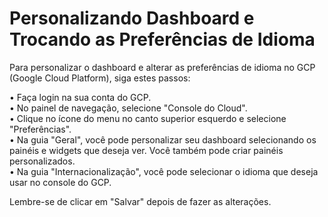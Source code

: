 # Personalizando Dashboard e Trocando as Preferências de Idioma

Para personalizar o dashboard e alterar as preferências de idioma no GCP (Google Cloud Platform), siga estes passos:

• Faça login na sua conta do GCP.
<br>
• No painel de navegação, selecione "Console do Cloud".
<br>
• Clique no ícone do menu no canto superior esquerdo e selecione "Preferências".
<br>
• Na guia "Geral", você pode personalizar seu dashboard selecionando os painéis e widgets que deseja ver. Você também pode criar painéis personalizados.
<br>
• Na guia "Internacionalização", você pode selecionar o idioma que deseja usar no console do GCP.

Lembre-se de clicar em "Salvar" depois de fazer as alterações.

